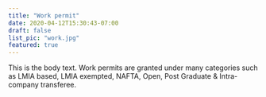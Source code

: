 ```yaml
---
title: "Work permit"
date: 2020-04-12T15:30:43-07:00
draft: false
list_pic: "work.jpg"
featured: true
---
```


This is the body text. Work permits are granted under many categories such as LMIA based, LMIA exempted, NAFTA, Open, Post Graduate & Intra-company transferee.
